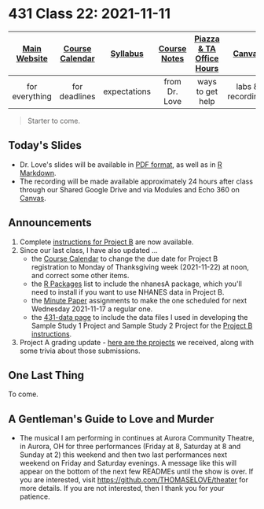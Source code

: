 # 431 Class 22: 2021-11-11

[Main Website](https://thomaselove.github.io/431/) | [Course Calendar](https://thomaselove.github.io/431/calendar.html) | [Syllabus](https://thomaselove.github.io/431-2021-syllabus/) | [Course Notes](https://thomaselove.github.io/431-notes/) | [Piazza & TA Office Hours](https://thomaselove.github.io/431/contact.html) | [Canvas](https://canvas.case.edu) | [Data and Code](https://github.com/THOMASELOVE/431-data)
:-----------: | :--------------: | :----------: | :---------: | :-------------: | :-----------: | :------------:
for everything | for deadlines | expectations | from Dr. Love | ways to get help | labs & recordings | for downloads

> Starter to come.

## Today's Slides

- Dr. Love's slides will be available in [PDF format](https://github.com/THOMASELOVE/431-2021/blob/main/classes/class22/431-class22-slides.pdf), as well as in [R Markdown](https://github.com/THOMASELOVE/431-2021/blob/main/classes/class22/431-class22-slides.Rmd).
- The recording will be made available approximately 24 hours after class through our Shared Google Drive and via Modules and Echo 360 on [Canvas](https://canvas.case.edu).

## Announcements

1. Complete [instructions for Project B](https://thomaselove.github.io/431-2021-projectB/) are now available.
2. Since our last class, I have also updated ...
    - the [Course Calendar](https://thomaselove.github.io/431/calendar.html) to change the due date for Project B registration to Monday of Thanksgiving week (2021-11-22) at noon, and correct some other items.
    - the [R Packages](https://thomaselove.github.io/431/r_packages.html) list to include the nhanesA package, which you'll need to install if you want to use NHANES data in Project B.
    - the [Minute Paper](https://github.com/THOMASELOVE/431-2021/tree/main/minutepapers) assignments to make the one scheduled for next Wednesday 2021-11-17 a regular one. 
    - the [431-data page](https://github.com/THOMASELOVE/431-data) to include the data files I used in developing the Sample Study 1 Project and Sample Study 2 Project for the [Project B instructions](https://thomaselove.github.io/431-2021-projectB/).
3. Project A grading update - [here are the projects](https://github.com/THOMASELOVE/431-2021/blob/main/projectA/submissions.md) we received, along with some trivia about those submissions.
 
## One Last Thing

To come.


## A Gentleman's Guide to Love and Murder

- The musical I am performing in continues at Aurora Community Theatre, in Aurora, OH for three performances (Friday at 8, Saturday at 8 and Sunday at 2) this weekend and then two last performances next weekend on Friday and Saturday evenings. A message like this will appear on the bottom of the next few READMEs until the show is over. If you are interested, visit https://github.com/THOMASELOVE/theater for more details. If you are not interested, then I thank you for your patience. 

